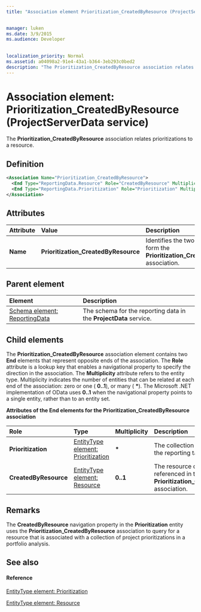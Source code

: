 ```yaml
---
title: "Association element Prioritization_CreatedByResource (ProjectServerData service)"

 
manager: luken
ms.date: 3/9/2015
ms.audience: Developer
 
 
localization_priority: Normal
ms.assetid: a04098a2-91e4-43a1-b364-3eb293c0bed2
description: "The Prioritization_CreatedByResource association relates prioritizations to a resource."
---
```


# Association element: Prioritization_CreatedByResource (ProjectServerData service)

The **Prioritization_CreatedByResource** association relates prioritizations to a resource. 
  
## Definition

```XML
<Association Name="Prioritization_CreatedByResource">
  <End Type="ReportingData.Resource" Role="CreatedByResource" Multiplicity="0..1" />
  <End Type="ReportingData.Prioritization" Role="Prioritization" Multiplicity="*" />
</Association>
```

## Attributes

|**Attribute**|**Value**|**Description**|
|:-----|:-----|:-----|
|**Name** <br/> |**Prioritization_CreatedByResource** <br/> |Identifies the two entity types that form the **Prioritization_CreatedByResource** association.  <br/> |
   
## Parent element

|**Element**|**Description**|
|:-----|:-----|
|[Schema element: ReportingData](schema-reportingdata-projectdata-service.md) <br/> |The schema for the reporting data in the **ProjectData** service.  <br/> |
   
## Child elements

The **Prioritization_CreatedByResource** association element contains two **End** elements that represent opposite ends of the association. The **Role** attribute is a lookup key that enables a navigational property to specify the direction in the association. The **Multiplicity** attribute refers to the entity type. Multiplicity indicates the number of entities that can be related at each end of the association: zero or one ( **0..1**), or many ( **\***). The Microsoft .NET implementation of OData uses **0..1** when the navigational property points to a single entity, rather than to an entity set. 
  
**Attributes of the End elements for the Prioritization_CreatedByResource association**

|**Role**|**Type**|**Multiplicity**|**Description**|
|:-----|:-----|:-----|:-----|
|**Prioritization** <br/> |[EntityType element: Prioritization](entitytype-prioritization-projectdata-service.md) <br/> |**\*** <br/> |The collection of prioritizations in the reporting tables.  <br/> |
|**CreatedByResource** <br/> |[EntityType element: Resource](entitytype-resource-projectdata-service.md) <br/> |**0..1** <br/> |The resource object that is referenced in the **Prioritization_CreatedByResource** association.  <br/> |
   
## Remarks

The **CreatedByResource** navigation property in the **Prioritization** entity uses the **Prioritization_CreatedByResource** association to query for a resource that is associated with a collection of project prioritizations in a portfolio analysis. 
  
## See also

#### Reference

[EntityType element: Prioritization](entitytype-prioritization-projectdata-service.md)
  
[EntityType element: Resource](entitytype-resource-projectdata-service.md)

